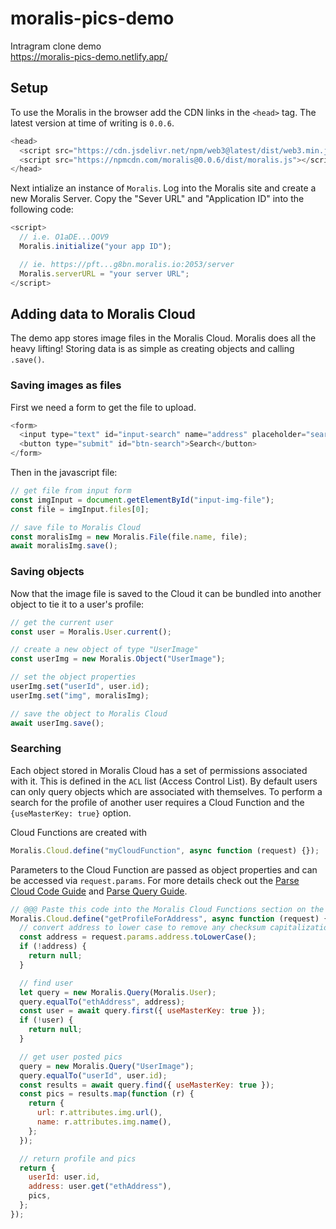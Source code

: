 # moralis-pics-demo

Intragram clone demo<br>
https://moralis-pics-demo.netlify.app/

## Setup

To use the Moralis in the browser add the CDN links in the `<head>` tag. The latest version at time of writing is `0.0.6`.

```javascript
<head>
  <script src="https://cdn.jsdelivr.net/npm/web3@latest/dist/web3.min.js"></script>
  <script src="https://npmcdn.com/moralis@0.0.6/dist/moralis.js"></script>
</head>
```

Next intialize an instance of `Moralis`. Log into the Moralis site and create a new Moralis Server. Copy the "Sever URL" and "Application ID" into the following code:

```javascript
<script>
  // i.e. O1aDE...QOV9
  Moralis.initialize("your app ID");

  // ie. https://pft...g8bn.moralis.io:2053/server
  Moralis.serverURL = "your server URL";
</script>
```

## Adding data to Moralis Cloud

The demo app stores image files in the Moralis Cloud. Moralis does all the heavy lifting! Storing data is as simple as creating objects and calling `.save()`.

### Saving images as files

First we need a form to get the file to upload.

```javascript
<form>
  <input type="text" id="input-search" name="address" placeholder="search address">
  <button type="submit" id="btn-search">Search</button>
</form>
```

Then in the javascript file:

```javascript
// get file from input form
const imgInput = document.getElementById("input-img-file");
const file = imgInput.files[0];

// save file to Moralis Cloud
const moralisImg = new Moralis.File(file.name, file);
await moralisImg.save();
```

### Saving objects

Now that the image file is saved to the Cloud it can be bundled into another object to tie it to a user's profile:

```javascript
// get the current user
const user = Moralis.User.current();

// create a new object of type "UserImage"
const userImg = new Moralis.Object("UserImage");

// set the object properties
userImg.set("userId", user.id);
userImg.set("img", moralisImg);

// save the object to Moralis Cloud
await userImg.save();
```

### Searching

Each object stored in Moralis Cloud has a set of permissions associated with it. This is defined in the `ACL` list (Access Control List). By default users can only query objects which are associated with themselves. To perform a search for the profile of another user requires a Cloud Function and the `{useMasterKey: true}` option.

Cloud Functions are created with

```javascript
Moralis.Cloud.define("myCloudFunction", async function (request) {});
```

Parameters to the Cloud Function are passed as object properties and can be accessed via `request.params`. For more details check out the <a href="https://docs.parseplatform.org/cloudcode/guide/" target="_blank">Parse Cloud Code Guide</a> and <a href="https://docs.parseplatform.org/js/guide/#queries" target="_blank">Parse Query Guide</a>.

```javascript
// @@@ Paste this code into the Moralis Cloud Functions section on the server @@@
Moralis.Cloud.define("getProfileForAddress", async function (request) {
  // convert address to lower case to remove any checksum capitalization
  const address = request.params.address.toLowerCase();
  if (!address) {
    return null;
  }

  // find user
  let query = new Moralis.Query(Moralis.User);
  query.equalTo("ethAddress", address);
  const user = await query.first({ useMasterKey: true });
  if (!user) {
    return null;
  }

  // get user posted pics
  query = new Moralis.Query("UserImage");
  query.equalTo("userId", user.id);
  const results = await query.find({ useMasterKey: true });
  const pics = results.map(function (r) {
    return {
      url: r.attributes.img.url(),
      name: r.attributes.img.name(),
    };
  });

  // return profile and pics
  return {
    userId: user.id,
    address: user.get("ethAddress"),
    pics,
  };
});
```
